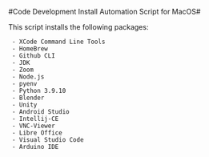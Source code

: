 #Code Development Install Automation Script for MacOS#

This script installs the following packages:
```
 - XCode Command Line Tools
 - HomeBrew
 - Github CLI
 - JDK
 - Zoom
 - Node.js
 - pyenv
 - Python 3.9.10
 - Blender
 - Unity
 - Android Studio
 - Intellij-CE
 - VNC-Viewer
 - Libre Office
 - Visual Studio Code
 - Arduino IDE
```
